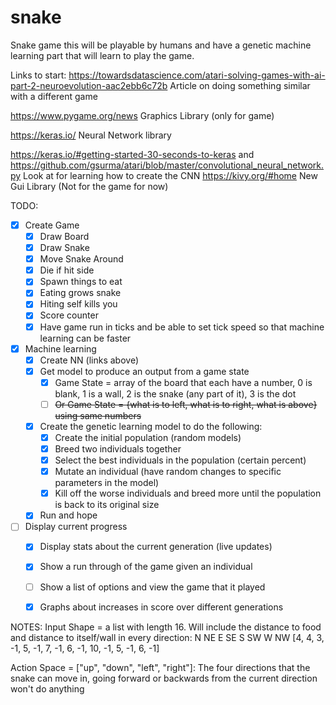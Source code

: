 # snake
Snake game this will be playable by humans and have a genetic machine learning part that will learn to play the game.

Links to start:
<https://towardsdatascience.com/atari-solving-games-with-ai-part-2-neuroevolution-aac2ebb6c72b> Article on doing something similar with a different game

<https://www.pygame.org/news> Graphics Library (only for game)

<https://keras.io/> Neural Network library

<https://keras.io/#getting-started-30-seconds-to-keras> and <https://github.com/gsurma/atari/blob/master/convolutional_neural_network.py> Look at for learning how to create the CNN
<https://kivy.org/#home> New Gui Library (Not for the game for now)

TODO:
- [x] Create Game
  - [x] Draw Board
  - [x] Draw Snake
  - [x] Move Snake Around
  - [x] Die if hit side
  - [x] Spawn things to eat
  - [x] Eating grows snake
  - [x] Hiting self kills you
  - [x] Score counter
  - [x] Have game run in ticks and be able to set tick speed so that machine learning can be faster
- [x] Machine learning
  - [x] Create NN (links above)
  - [x] Get model to produce an output from a game state
    - [x] Game State = array of the board that each have a number, 0 is blank, 1 is a wall, 2 is the snake (any part of it), 3 is the dot
    - [ ] ~~Or Game State = {what is to left, what is to right, what is above} using same numbers~~
  - [x] Create the genetic learning model to do the following:
    - [x] Create the initial population (random models)
    - [x] Breed two individuals together
    - [x] Select the best individuals in the population (certain percent)
    - [x] Mutate an individual (have random changes to specific parameters in the model)
    - [x] Kill off the worse individuals and breed more until the population is back to its original size
  - [x] Run and hope
- [ ] Display current progress
  - [x] Display stats about the current generation (live updates)
  - [x] Show a run through of the game given an individual
  - [ ] Show a list of options and view the game that it played
  - [x] Graphs about increases in score over different generations
  
  
NOTES:
Input Shape = a list with length 16. Will include the distance to food and distance to itself/wall in every direction:
   N     NE     E      SE      S      SW     W     NW
[4, 4, 3, -1, 5, -1, 7, -1, 6, -1, 10, -1, 5, -1, 6, -1]
 
 Action Space = ["up", "down", "left", "right"]: The four directions that the snake can move in, going forward or backwards from the current direction won't do anything
